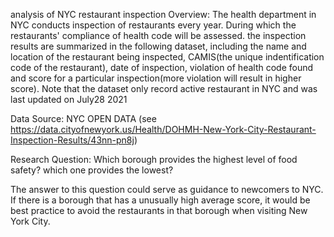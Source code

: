 analysis of NYC restaurant inspection
Overview: The health department in NYC conducts inspection of restaurants every year. During which the restaurants' compliance of 
health code will be assessed. the inspection results are summarized in the following dataset, including the name and location of 
the restaurant being inspected, CAMIS(the unique indentification code of the restaurant), date of inspection, violation of health 
code found and score for a particular inspection(more violation will result in higher score). Note that the dataset only record active 
restaurant in NYC and was last updated on July28 2021

Data Source: NYC OPEN DATA (see https://data.cityofnewyork.us/Health/DOHMH-New-York-City-Restaurant-Inspection-Results/43nn-pn8j)

Research Question: Which borough provides the highest level of food safety? which one provides the lowest?

The answer to this question could serve as guidance to newcomers to NYC. If there is a borough that has a unusually high average 
score, it would be best practice to avoid the restaurants in that borough when visiting New York City.
